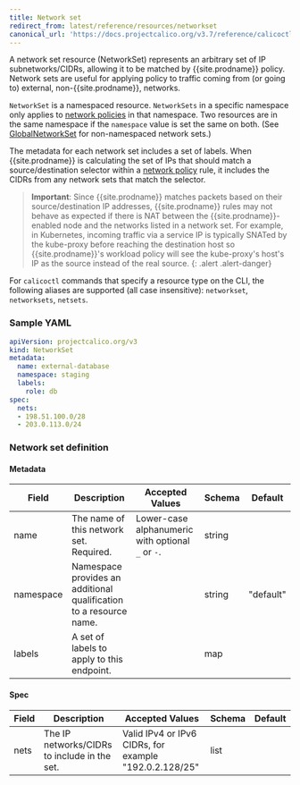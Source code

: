```yaml
---
title: Network set
redirect_from: latest/reference/resources/networkset
canonical_url: 'https://docs.projectcalico.org/v3.7/reference/calicoctl/resources/networkset'
---
```


A network set resource (NetworkSet) represents an arbitrary set of IP subnetworks/CIDRs,
allowing it to be matched by {{site.prodname}} policy.  Network sets are useful for applying policy to traffic
coming from (or going to) external, non-{{site.prodname}}, networks.

`NetworkSet` is a namespaced resource. `NetworkSets` in a specific namespace
only applies to [network policies]({{site.baseurl}}/{{page.version}}/reference/resources/networkpolicy)
in that namespace. Two resources are in the same namespace if the `namespace`
value is set the same on both. (See [GlobalNetworkSet]({{site.baseurl}}/{{page.version}}/reference/resources/globalnetworkset) for non-namespaced network sets.)

The metadata for each network set includes a set of labels.  When {{site.prodname}} is calculating the set of
IPs that should match a source/destination selector within a
[network policy]({{site.baseurl}}/{{page.version}}/reference/resources/networkpolicy) rule, it includes
the CIDRs from any network sets that match the selector.

> **Important**: Since {{site.prodname}} matches packets based on their source/destination IP addresses,
> {{site.prodname}} rules may not behave as expected if there is NAT between the {{site.prodname}}-enabled node and the
> networks listed in a network set.  For example, in Kubernetes, incoming traffic via a service IP is
> typically SNATed by the kube-proxy before reaching the destination host so {{site.prodname}}'s workload
> policy will see the kube-proxy's host's IP as the source instead of the real source.
{: .alert .alert-danger}

For `calicoctl` commands that specify a resource type on the CLI, the following
aliases are supported (all case insensitive): `networkset`, `networksets`, `netsets`.

### Sample YAML

```yaml
apiVersion: projectcalico.org/v3
kind: NetworkSet
metadata:
  name: external-database
  namespace: staging
  labels:
    role: db
spec:
  nets:
  - 198.51.100.0/28
  - 203.0.113.0/24
```

### Network set definition

#### Metadata

| Field     | Description                                                        | Accepted Values                                   | Schema | Default   |
|-----------|--------------------------------------------------------------------|---------------------------------------------------|--------|-----------|
| name      | The name of this network set. Required.                            | Lower-case alphanumeric with optional `_` or `-`. | string |           |
| namespace | Namespace provides an additional qualification to a resource name. |                                                   | string | "default" |
| labels    | A set of labels to apply to this endpoint.                         |                                                   | map    |           |

#### Spec

| Field       | Description                                  | Accepted Values                                         | Schema | Default    |
|-------------|----------------------------------------------|---------------------------------------------------------|--------|------------|
| nets        | The IP networks/CIDRs to include in the set. | Valid IPv4 or IPv6 CIDRs, for example "192.0.2.128/25"  | list   |            |
